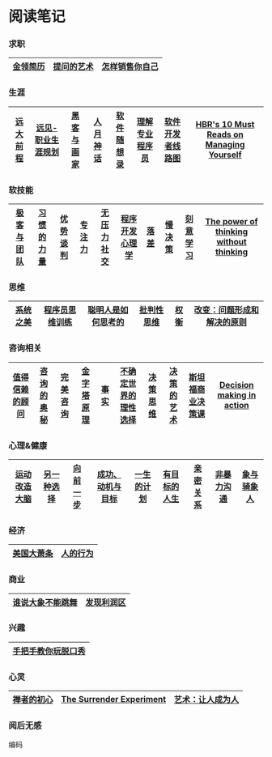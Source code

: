 # 阅读笔记

### 求职

|[金领简历](https://github.com/lietoumai/To-be-a-Pythoneer/issues/157)|[提问的艺术](https://github.com/lietoumai/Reflection/issues/115)|[怎样销售你自己](https://github.com/lietoumai/Reflection/issues/102)
| ------ |------ |------ |

### 生涯

|[远大前程](https://github.com/lietoumai/Reflection/issues/1)|[远见-职业生涯规划](https://github.com/lietoumai/Reflection/issues/91)|[黑客与画家](https://github.com/lietoumai/Reflection/issues/181)|[人月神话](https://github.com/lietoumai/Reflection/issues/185)|[软件随想录](https://github.com/lietoumai/Reflection/issues/187)|[理解专业程序员](https://github.com/lietoumai/Reflection/issues/211)|[软件开发者线路图](https://github.com/lietoumai/Reflection/issues/327)|[HBR's 10 Must Reads on Managing Yourself](https://github.com/lietoumai/Reflection/issues/327)|
| ------ | ------ |------ |------ |------ |------ |------ |------ |
 
### 软技能

|[极客与团队](https://github.com/lietoumai/To-be-a-Pythoneer/issues/146)|[习惯的力量](https://github.com/lietoumai/Reflection/issues/144)|[优势谈判](https://github.com/lietoumai/Reflection/issues/151)|[专注力](https://github.com/lietoumai/Reflection/issues/163)|[无压力社交](https://github.com/lietoumai/Reflection/issues/174)|[程序开发心理学](https://github.com/lietoumai/Reflection/issues/206)|[落差](https://github.com/lietoumai/Reflection/issues/231)|[慢决策](https://github.com/lietoumai/Reflection/issues/231)|[刻意学习](https://github.com/lietoumai/Reflection/issues/253)|[The power of thinking without thinking](https://github.com/lietoumai/Reflection)|
| ------ | ------ | ------ | ------ | ------ | ------ |------ |------ |------ |------ |

### 思维

|[系统之美](https://github.com/lietoumai/Reflection/issues/128)| [程序员思维训练](https://github.com/lietoumai/Reflection/issues/71)|[聪明人是如何思考的](https://github.com/lietoumai/Reflection/issues/257)|[批判性思维](https://github.com/lietoumai/Reflection/issues/257)|[权衡](https://github.com/lietoumai/Reflection/issues/374)|[改变：问题形成和解决的原则](https://github.com/lietoumai/Reflection/issues/379)|
| ------ | ------ |------ |------ |------ |------ |

### 咨询相关
|[值得信赖的顾问](https://github.com/lietoumai/Reflection/issues/194)|[咨询的奥秘](https://github.com/lietoumai/Reflection/issues/215)|[完美咨询](https://github.com/lietoumai/Reflection/issues/220)|[金字塔原理](https://github.com/lietoumai/Reflection/issues/246)|[事实](https://github.com/lietoumai/Reflection/issues/332)|[不确定世界的理性选择](https://github.com/lietoumai/Reflection/issues/341)|[决策思维](https://github.com/lietoumai/Reflection/issues/347)|[决策的艺术](https://github.com/lietoumai/Reflection/issues/354)|[斯坦福商业决策课](https://github.com/lietoumai/Reflection/issues/354)|[Decision making in action](https://github.com/lietoumai/Reflection/issues/354)|
| ------ |------ |------ |------ |------ |------ |------ |------ |------ |------ |

### 心理&健康
|[运动改造大脑](https://github.com/lietoumai/Reflection/issues/249)|[另一种选择](https://github.com/lietoumai/Reflection/issues/305)|[向前一步](https://github.com/lietoumai/Reflection/issues/310)|[成功、动机与目标](https://github.com/lietoumai/Reflection/issues/310)|[一生的计划](https://github.com/lietoumai/Reflection/issues/369)|[有目标的人生](https://github.com/lietoumai/Reflection/issues/369)|[亲密关系](https://github.com/lietoumai/Reflection/issues/394)|[非暴力沟通](https://github.com/lietoumai/Reflection/issues/396)|[象与骑象人](https://github.com/lietoumai/Reflection/issues/407)|
| ------ |------ |------ |------ |------ |------ |------ |------ |------ |

### 经济
|[美国大萧条](https://github.com/lietoumai/Reflection/issues/264)|[人的行为](https://github.com/lietoumai/Reflection/issues/271)|
| ------ |------ |

### 商业
|[谁说大象不能跳舞](https://github.com/lietoumai/Reflection/issues/315)|[发现利润区](https://github.com/lietoumai/Reflection/issues/315)|
| ------ |------ |

### 兴趣
|[手把手教你玩脱口秀](https://github.com/lietoumai/Reflection/issues/314)|
| ------ |

### 心灵
|[禅者的初心](https://github.com/lietoumai/Reflection/issues/413)|[The Surrender Experiment](https://github.com/lietoumai/Reflection/issues/477)|[艺术：让人成为人](https://github.com/lietoumai/Reflection/issues/477)|
| ------ |------ |------ |

### 阅后无感
编码
